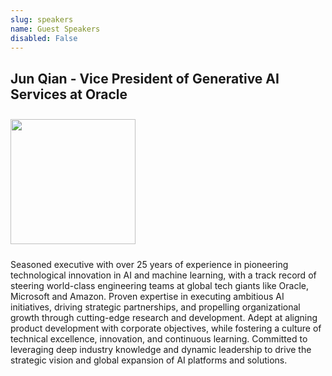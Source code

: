 ```yaml
---
slug: speakers
name: Guest Speakers
disabled: False
---
```


## Jun Qian - Vice President of Generative AI Services at Oracle

<img src="/images/speakers/jun_qian.png" height="200px" style="margin-top:10px;margin-bottom:10px">

Seasoned executive with over 25 years of experience in pioneering technological innovation in AI and machine learning, with a track record of steering world-class engineering teams at global tech giants like Oracle, Microsoft and Amazon. Proven expertise in executing ambitious AI initiatives, driving strategic partnerships, and propelling organizational growth through cutting-edge research and development. Adept at aligning product development with corporate objectives, while fostering a culture of technical excellence, innovation, and continuous learning. Committed to leveraging deep industry knowledge and dynamic leadership to drive the strategic vision and global expansion of AI platforms and solutions.
